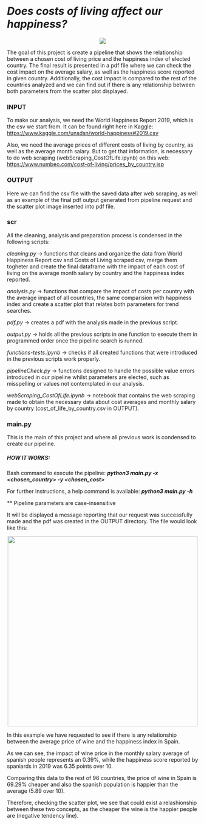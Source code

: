 # *Does costs of living affect our happiness?*

<p align="center">
    <img src="https://raw.githubusercontent.com/Shurlena/Project.2-Pipeline_CostsOfLivingImpact/master/images/project.jpg">
</p>

The goal of this project is create a pipeline that shows the relationship between a chosen cost of living price and the happiness index of elected country. The final result is presented in a pdf file where we can check the cost impact on the average salary, as well as the happiness score reported in given country. Additionally, the cost impact is compared to the rest of the countries analyzed and we can find out if there is any relationship between both parameters from the scatter plot displayed.

### INPUT

To make our analysis, we need the World Happiness Report 2019, which is the csv we start from. It can be found right here in Kaggle: https://www.kaggle.com/unsdsn/world-happiness#2019.csv

Also, we need the average prices of different costs of living by country, as well as the average month salary. But to get that information, is necessary to do web scraping (webScraping_CostOfLife.ipynb) on this web: https://www.numbeo.com/cost-of-living/prices_by_country.jsp

### OUTPUT

Here we can find the csv file with the saved data after web scraping, as well as an example of the final pdf output generated from pipeline request and the scatter plot image inserted into pdf file.

### scr

All the cleaning, analysis and preparation process is condensed in the following scripts:

*cleaning.py* -> functions that cleans and organize the data from World Happiness Report csv and Costs of Living scraped csv, merge them togheter and create the final dataframe with the impact of each cost of living on the average month salary by country and the happiness index reported.

*analysis.py* -> functions that compare the impact of costs per country with the average impact of all countries, the same comparision with happiness index and create a scatter plot that relates both parameters for trend searches.

*pdf.py* -> creates a pdf with the analysis made in the previous script.

*output.py* -> holds all the previous scripts in one function to execute them in programmed order once the pipeline search is runned.

*functions-tests.ipynb* -> checks if all created functions that were introduced in the previous scripts work properly.

*pipelineCheck.py* -> functions designed to handle the possible value errors introduced in our pipeline whilst parameters are elected, such as misspelling or values not contemplated in our analysis.

*webScraping_CostOfLife.ipynb* -> notebook that contains the web scraping made to obtain the necessary data about cost averages and monthly salary by country (cost_of_life_by_country.csv in OUTPUT).

### main.py

This is the main of this project and where all previous work is condensed to create our pipeline.

##### HOW IT WORKS:

Bash command to execute the pipeline: ***python3 main.py -x <chosen_country> -y <chosen_cost>***

For further instructions, a help command is available: ***python3 main.py -h***

** Pipeline parameters are case-insensitive

It will be displayed a message reporting that our request was successfully made and the pdf was created in the OUTPUT directory. The file would look like this:

<p align="center">
    <img src="https://raw.githubusercontent.com/Shurlena/Project.2-Pipeline_CostsOfLivingImpact/master/images/finalPDF.png" width="500">
</p>

In this example we have requested to see if there is any relationship between the average price of wine and the happiness index in Spain.

As we can see, the impact of wine price in the monthly salary average of spanish people represents an 0.39%, while the happiness score reported by spaniards in 2019 was 6.35 points over 10.

Comparing this data to the rest of 96 countries, the price of wine in Spain is 69.29% cheaper and also the spanish population is happier than the average (5.89 over 10).

Therefore, checking the scatter plot, we see that could exist a relashionship between these two concepts, as the cheaper the wine is the happier people are (negative tendency line).
